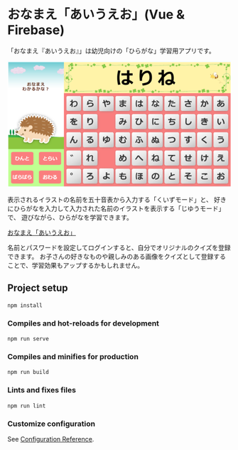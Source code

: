 # おなまえ「あいうえお」(Vue & Firebase)

「おなまえ『あいうえお』」は幼児向けの「ひらがな」学習用アプリです。

![クイズ画面](./quiz-img.png)

表示されるイラストの名前を五十音表から入力する「くいずモード」と、
好きにひらがなを入力して入力された名前のイラストを表示する「じゆうモード」で、
遊びながら、ひらがなを学習できます。

[おなまえ「あいうえお」](https://a-i-u-e-o.web.app/)

名前とパスワードを設定してログインすると、自分でオリジナルのクイズを登録できます。
お子さんの好きなものや親しみのある画像をクイズとして登録することで、学習効果もアップするかもしれません。

## Project setup
```
npm install
```

### Compiles and hot-reloads for development
```
npm run serve
```

### Compiles and minifies for production
```
npm run build
```

### Lints and fixes files
```
npm run lint
```

### Customize configuration
See [Configuration Reference](https://cli.vuejs.org/config/).
